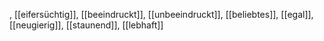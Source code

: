 , [[eifersüchtig]], [[beeindruckt]], [[unbeeindruckt]], [[beliebtes]], [[egal]], [[neugierig]], [[staunend]], [[lebhaft]]